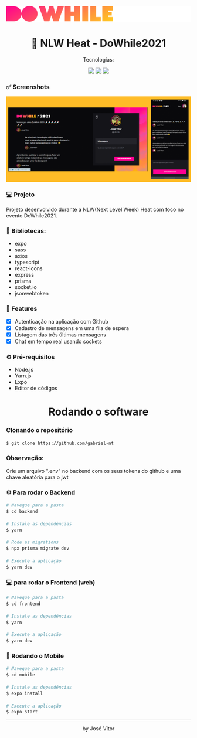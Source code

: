 <p align="center">
  <img src="https://github.com/ZeVit0r/NLW-heat-Do_While_2021/blob/main/imgs/logo.svg" />
</p>

<h1 align="center">
    🚀 NLW Heat - DoWhile2021
</h1>

<p align="center">Tecnologias:</p>

<p align="center">
  <img src="https://img.shields.io/static/v1?label=node&message=16.13.0&color=339933&logo=node.js" />
  <img src="https://img.shields.io/static/v1?label=react&message=17.02&color=61DAFB&logo=react" />
  <img src="https://img.shields.io/static/v1?label=react%20native&message=0.66&color=0088CC&logo=reactos" />
</p>

### ✅ Screenshots
  <img align="center" src="https://github.com/ZeVit0r/NLW-heat-Do_While_2021/blob/main/imgs/img.png" alt="projeto" />
  
### 💻 Projeto

Projeto desenvolvido durante a NLW(Next Level Week) Heat com foco no evento DoWhile2021.

### 📕 Bibliotecas:

- expo
- sass
- axios
- typescript
- react-icons
- express
- prisma
- socket.io
- jsonwebtoken

### 📎 Features 

- [x] Autenticação na aplicação com Github
- [x] Cadastro de mensagens em uma fila de espera
- [x] Listagem das três últimas mensagens
- [x] Chat em tempo real usando sockets

### ⚙ Pré-requisitos

- Node.js
- Yarn.js
- Expo
- Editor de códigos

<h1 align="center"> Rodando o software</h1>

### Clonando o repositório

```bash
$ git clone https://github.com/gabriel-nt
```
### Observação:
<p>Crie um arquivo ".env" no backend com os seus tokens do github e uma chave aleatória para o jwt</p>

### ⚙ Para rodar o Backend

```bash
# Navegue para a pasta
$ cd backend

# Instale as dependências
$ yarn

# Rode as migrations
$ npx prisma migrate dev

# Execute a aplicação
$ yarn dev
```

### 💻 para rodar o Frontend (web)

```bash
# Navegue para a pasta
$ cd frontend

# Instale as dependências
$ yarn

# Execute a aplicação
$ yarn dev
```

### 📱 Rodando o Mobile

```bash
# Navegue para a pasta
$ cd mobile

# Instale as dependências
$ expo install

# Execute a aplicação
$ expo start
```

<hr/>

<p align="center">by José Vitor</p>


